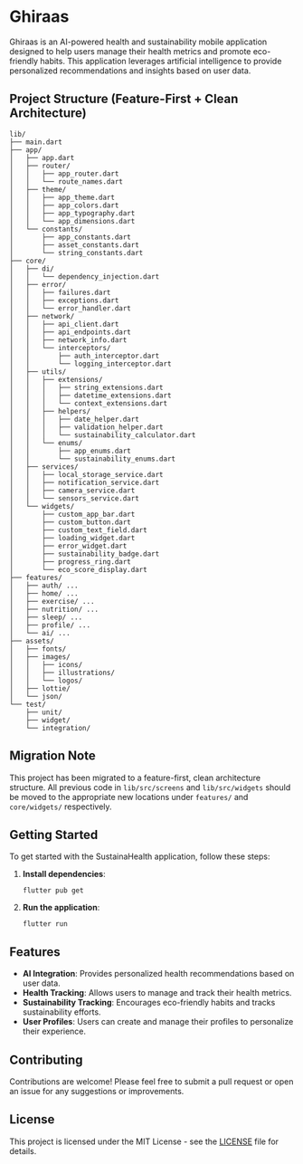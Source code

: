 # Ghiraas

Ghiraas is an AI-powered health and sustainability mobile application designed to help users manage their health metrics and promote eco-friendly habits. This application leverages artificial intelligence to provide personalized recommendations and insights based on user data.

## Project Structure (Feature-First + Clean Architecture)

```
lib/
├── main.dart
├── app/
│   ├── app.dart
│   ├── router/
│   │   ├── app_router.dart
│   │   └── route_names.dart
│   ├── theme/
│   │   ├── app_theme.dart
│   │   ├── app_colors.dart
│   │   ├── app_typography.dart
│   │   └── app_dimensions.dart
│   └── constants/
│       ├── app_constants.dart
│       ├── asset_constants.dart
│       └── string_constants.dart
├── core/
│   ├── di/
│   │   └── dependency_injection.dart
│   ├── error/
│   │   ├── failures.dart
│   │   ├── exceptions.dart
│   │   └── error_handler.dart
│   ├── network/
│   │   ├── api_client.dart
│   │   ├── api_endpoints.dart
│   │   ├── network_info.dart
│   │   └── interceptors/
│   │       ├── auth_interceptor.dart
│   │       └── logging_interceptor.dart
│   ├── utils/
│   │   ├── extensions/
│   │   │   ├── string_extensions.dart
│   │   │   ├── datetime_extensions.dart
│   │   │   └── context_extensions.dart
│   │   ├── helpers/
│   │   │   ├── date_helper.dart
│   │   │   ├── validation_helper.dart
│   │   │   └── sustainability_calculator.dart
│   │   └── enums/
│   │       ├── app_enums.dart
│   │       └── sustainability_enums.dart
│   ├── services/
│   │   ├── local_storage_service.dart
│   │   ├── notification_service.dart
│   │   ├── camera_service.dart
│   │   └── sensors_service.dart
│   └── widgets/
│       ├── custom_app_bar.dart
│       ├── custom_button.dart
│       ├── custom_text_field.dart
│       ├── loading_widget.dart
│       ├── error_widget.dart
│       ├── sustainability_badge.dart
│       ├── progress_ring.dart
│       └── eco_score_display.dart
├── features/
│   ├── auth/ ...
│   ├── home/ ...
│   ├── exercise/ ...
│   ├── nutrition/ ...
│   ├── sleep/ ...
│   ├── profile/ ...
│   └── ai/ ...
├── assets/
│   ├── fonts/
│   ├── images/
│   │   ├── icons/
│   │   ├── illustrations/
│   │   └── logos/
│   ├── lottie/
│   └── json/
└── test/
    ├── unit/
    ├── widget/
    └── integration/
```

## Migration Note

This project has been migrated to a feature-first, clean architecture structure. All previous code in `lib/src/screens` and `lib/src/widgets` should be moved to the appropriate new locations under `features/` and `core/widgets/` respectively.

## Getting Started

To get started with the SustainaHealth application, follow these steps:

1. **Install dependencies**:
   ```
   flutter pub get
   ```
2. **Run the application**:
   ```
   flutter run
   ```

## Features

- **AI Integration**: Provides personalized health recommendations based on user data.
- **Health Tracking**: Allows users to manage and track their health metrics.
- **Sustainability Tracking**: Encourages eco-friendly habits and tracks sustainability efforts.
- **User Profiles**: Users can create and manage their profiles to personalize their experience.

## Contributing

Contributions are welcome! Please feel free to submit a pull request or open an issue for any suggestions or improvements.

## License

This project is licensed under the MIT License - see the [LICENSE](LICENSE) file for details.
